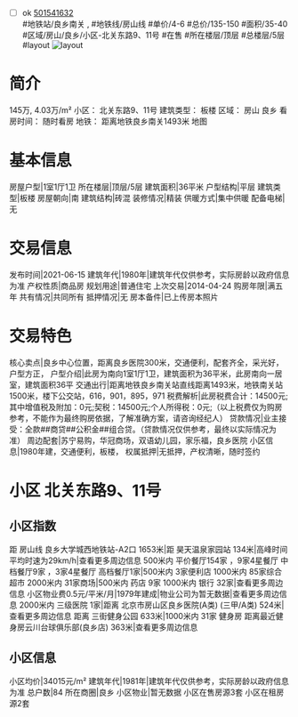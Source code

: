 - [ ] ok [501541632](https://bj.5i5j.com/ershoufang/501541632.html)  
 #地铁站/良乡南关 ,  #地铁线/房山线
#单价/4-6 #总价/135-150 #面积/35-40   #区域/房山/良乡/小区-北关东路9、11号 #在售 #所在楼层/顶层 #总楼层/5层 #layout 
![layout](http://image2a.5i5j.com/bdir/layout/460382.jpg_P5.jpg) 
# 简介 
 145万,  4.03万/m² 
小区： 北关东路9、11号
建筑类型： 板楼
区域： 房山 良乡
看房时间： 随时看房
地铁： 距离地铁良乡南关1493米 地图
# 基本信息 
 房屋户型|1室1厅1卫
所在楼层|顶层/5层
建筑面积|36平米
户型结构|平层
建筑类型|板楼
房屋朝向|南
建筑结构|砖混
装修情况|精装
供暖方式|集中供暖
配备电梯|无
# 交易信息 
 发布时间|2021-06-15
建筑年代|1980年|建筑年代仅供参考，实际房龄以政府信息为准
产权性质|商品房
规划用途|普通住宅
上次交易|2014-04-24
购房年限|满五年
共有情况|共同所有
抵押情况|无
房本备件|已上传房本照片
# 交易特色 
 核心卖点|良乡中心位置，距离良乡医院300米，交通便利，配套齐全，采光好，户型方正，
户型介绍|此房为南向1室1厅1卫，建筑面积为36平米，此房南向一居室，建筑面积36平
交通出行|距离地铁良乡南关站直线距离1493米，地铁南关站1500米，楼下公交站，616，901，895，971
税费解析|此房税费合计：14500元;其中增值税及附加：0元;契税：14500元;个人所得税：0元;（以上税费仅为购房参考，不能作为最终购房依据，了解准确方案，请咨询经纪人）
贷款情况|业主接受：全款##商贷##公积金##组合贷。（贷款情况仅供参考，最终以实际情况为准）
周边配套|苏宁易购，华冠商场，双语幼儿园，家乐福，良乡医院
小区信息|1980年建，交通便利，板楼，
权属抵押|无抵押，产权清晰，随时签约
# 小区 北关东路9、11号
## 小区指数 
 距 房山线 良乡大学城西地铁站-A2口 1653米|距 昊天温泉家园站 134米|高峰时间平均时速为29km/h|查看更多周边信息
500米内 平价餐厅154家 ，9家4星餐厅
中档餐厅9家 ，3家4星餐厅
高档餐厅1家|500米内 3家便利店
1000米内 85家综合超市
2000米内 31家商场|500米内 药店 9家
1000米内 银行 32家|查看更多周边信息
小区物业费0.5元/平米/月|1979年建成|物业公司为暂无数据|查看更多周边信息
2000米内 三级医院 1家|距离 北京市房山区良乡医院(A类) (三甲/A类) 524米|查看更多周边信息
距离 三街健身公园 633米|1000米内 31家 健身房
距离最近健身房云川台球俱乐部(良乡店) 363米|查看更多周边信息
## 小区信息 
 小区均价|34015元/m²
建筑年代|1981年|建筑年代仅供参考，实际房龄以政府信息为准
总户数|84
所在商圈|良乡
小区物业|暂无数据
小区在售房源3套
小区在租房源2套
